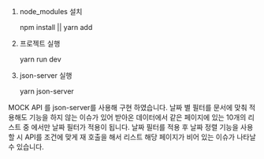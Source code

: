 1. node_modules 설치

   npm install || yarn add

2. 프로젝트 실행

   yarn run dev

3. json-server 실행

   yarn json-server

MOCK API 를 json-server를 사용해 구현 하였습니다.
날짜 별 필터를 문서에 맞춰 적용해도 기능을 하지 않는 이슈가 있어
받아온 데이터에서 같은 페이지에 있는 10개의 리스트 중 에서만
날짜 필터가 적용이 됩니다.
날짜 필터를 적용 후 날짜 정렬 기능을 사용할 시 API를 조건에 맞게
재 호출을 해서 리스트 해당 페이지가 비어 있는 이슈가 나타날 수 있습니다.
